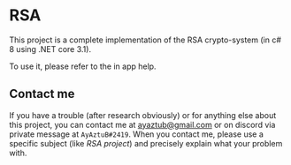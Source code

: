# RSA
This project is a complete implementation of the RSA crypto-system (in c# 8 using .NET core 3.1).

To use it, please refer to the in app help.

## Contact me

If you have a trouble (after research obviously) or for anything else about this project, you can contact me at ayaztub@gmail.com or on discord via private message at `AyAztuB#2419`. When you contact me, please use a specific subject (like _RSA project_) and precisely explain what your problem with.
